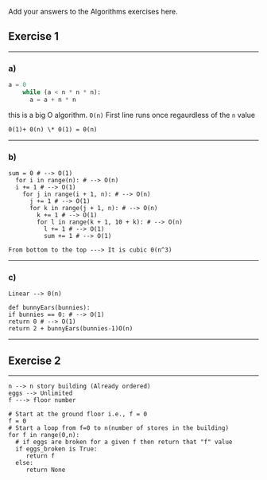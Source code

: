 Add your answers to the Algorithms exercises here.

## Exercise 1

---

### a)

```python
a = 0
    while (a < n * n * n):
      a = a + n * n
```

this is a big O algorithm. `O(n)`
First line runs once regaurdless of the `n` value

```
0(1)+ 0(n) \* 0(1) = 0(n)
```

---

### b)

```
sum = 0 # --> O(1)
  for i in range(n): # --> O(n)
  i += 1 # --> O(1)
    for j in range(i + 1, n): # --> O(n)
      j += 1 # --> O(1)
      for k in range(j + 1, n): # --> O(n)
        k += 1 # --> O(1)
        for l in range(k + 1, 10 + k): # --> O(n)
          l += 1 # --> O(1)
          sum += 1 # --> O(1)
```

```
From bottom to the top ---> It is cubic 0(n^3)
```

---

### c)

```
Linear --> 0(n)
```

```
def bunnyEars(bunnies):
if bunnies == 0: # --> O(1)
return 0 # --> O(1)
return 2 + bunnyEars(bunnies-1)O(n)
```

---

## Exercise 2

---

```
n --> n story building (Already ordered)
eggs --> Unlimited
f ---> floor number

# Start at the ground floor i.e., f = 0
f = 0
# Start a loop from f=0 to n(number of stores in the building)
for f in range(0,n):
  # if eggs are broken for a given f then return that "f" value
  if eggs_broken is True:
     return f
  else:
     return None
```
